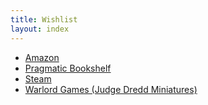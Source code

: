 ```yaml
---
title: Wishlist
layout: index
---
```


- [Amazon](http://amzn.com/w/2HLJCZBKM412G)
- [Pragmatic Bookshelf](http://pragprog.com/wishlist/brian-kelly-6643-112576fee5)
- [Steam](http://steamcommunity.com/id/spilth/wishlist)
- [Warlord Games (Judge Dredd Miniatures)](http://us-store.warlordgames.com/apps/wishlist/share/1938834b-9ae7-4e08-980e-096500606cc5)

